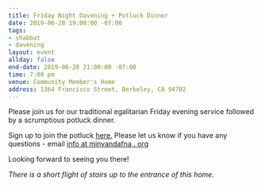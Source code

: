 ```yaml
---
title: Friday Night Davening + Potluck Dinner
date: 2019-06-28 19:00:00 -07:00
tags:
- shabbat
- davening
layout: event
allday: false
end-date: 2019-06-28 21:00:00 -07:00
time: 7:00 pm
venue: Community Member's Home
address: 1364 Francisco Street, Berkeley, CA 94702
---
```


Please join us for our traditional egalitarian Friday evening service followed by a scrumptious potluck dinner. 

Sign up to join the potluck [here.](https://docs.google.com/spreadsheets/d/1bc2nzIlsdlsjIWL1ivHI9-rz3RrT51PW2OZb3BPkqNs/edit?usp=sharing)
Please let us know if you have any questions - email [info at minyandafna . org](mailto:info@minyandafna.org)

Looking forward to seeing you there! 

_There is a short flight of stairs up to the entrance of this home._
